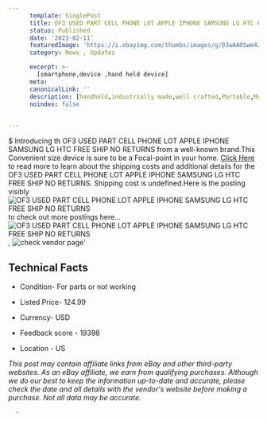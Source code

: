 ```yaml
---
      template: SinglePost
      title: OF3 USED PART CELL PHONE LOT APPLE IPHONE SAMSUNG LG HTC FREE SHIP NO RETURNS
      status: Published
      date: '2023-02-11'
      featuredImage: 'https://i.ebayimg.com/thumbs/images/g/03wAAOSwm4JjC9YZ/s-l225.jpg'
      category: News , Updates

      excerpt: >-
        [smartphone,device ,hand held device]
      meta:
      canonicalLink: ''
      description: [handheld,industrially made,well crafted,Portable,Mobile,Compact,Convenient,Lightweight,Maneuverable,Man-portable,Miniature,Carriable,Hand-held,Light,Holdable,Transportable,Mobile device,Pocket-sized,On-the-go,Wireless,Cordless,Compact size,Convenient size, smartphone,device ,hand held device]
      noindex: false
      

---
```

$
      Introducing th OF3 USED PART CELL PHONE LOT APPLE IPHONE SAMSUNG LG HTC FREE SHIP NO RETURNS from a well-known brand.This Convenient size device  is sure to be a Focal-point in your home. [Click Here](https://www.ebay.com/itm/314123684478?hash=item49233b0a7e%3Ag%3A03wAAOSwm4JjC9YZ&mkevt=1&mkcid=1&mkrid=711-53200-19255-0&campid=%253CePNCampaignId%253E&customid=%253CreferenceId%253E&toolid=10049) to read more to learn about the shipping costs and additional details for the OF3 USED PART CELL PHONE LOT APPLE IPHONE SAMSUNG LG HTC FREE SHIP NO RETURNS. Shipping cost is undefined.Here is the posting visibly ![OF3 USED PART CELL PHONE LOT APPLE IPHONE SAMSUNG LG HTC FREE SHIP NO RETURNS](https://i.ebayimg.com/thumbs/images/g/03wAAOSwm4JjC9YZ/s-l225.jpg) to check out more postings here... ![OF3 USED PART CELL PHONE LOT APPLE IPHONE SAMSUNG LG HTC FREE SHIP NO RETURNS](https://i.ebayimg.com/images/g/03wAAOSwm4JjC9YZ/s-l1600.jpg), ![check vendor page](https://origin-galleryplus.ebayimg.com/ws/web/314123684478_2_0_1/225x225.jpg,https://origin-galleryplus.ebayimg.com/ws/web/314123684478_3_0_1/225x225.jpg,https://origin-galleryplus.ebayimg.com/ws/web/314123684478_4_0_1/225x225.jpg,https://origin-galleryplus.ebayimg.com/ws/web/314123684478_5_0_1/225x225.jpg,https://origin-galleryplus.ebayimg.com/ws/web/314123684478_6_0_1/225x225.jpg,https://origin-galleryplus.ebayimg.com/ws/web/314123684478_7_0_1/225x225.jpg,https://origin-galleryplus.ebayimg.com/ws/web/314123684478_8_0_1/225x225.jpg,https://origin-galleryplus.ebayimg.com/ws/web/314123684478_9_0_1/225x225.jpg,https://origin-galleryplus.ebayimg.com/ws/web/314123684478_10_0_1/225x225.jpg,https://origin-galleryplus.ebayimg.com/ws/web/314123684478_11_0_1/225x225.jpg,https://origin-galleryplus.ebayimg.com/ws/web/314123684478_12_0_1/225x225.jpg)'

      

 ## Technical Facts 



     
      

 - Condition- For parts or not working 


      

 - Listed Price- 124.99 


      

 - Currency- USD 


      

 - Feedback score - 19398 


      

 - Location - US 


      
      

 *_This post may contain affiliate links from eBay and other third-party websites. As an eBay affiliate, we earn from qualifying purchases. Although we do our best to keep the information up-to-date and accurate, please check the date and all details with the vendor's website before making a purchase. Not all data may be accurate._*




      -
